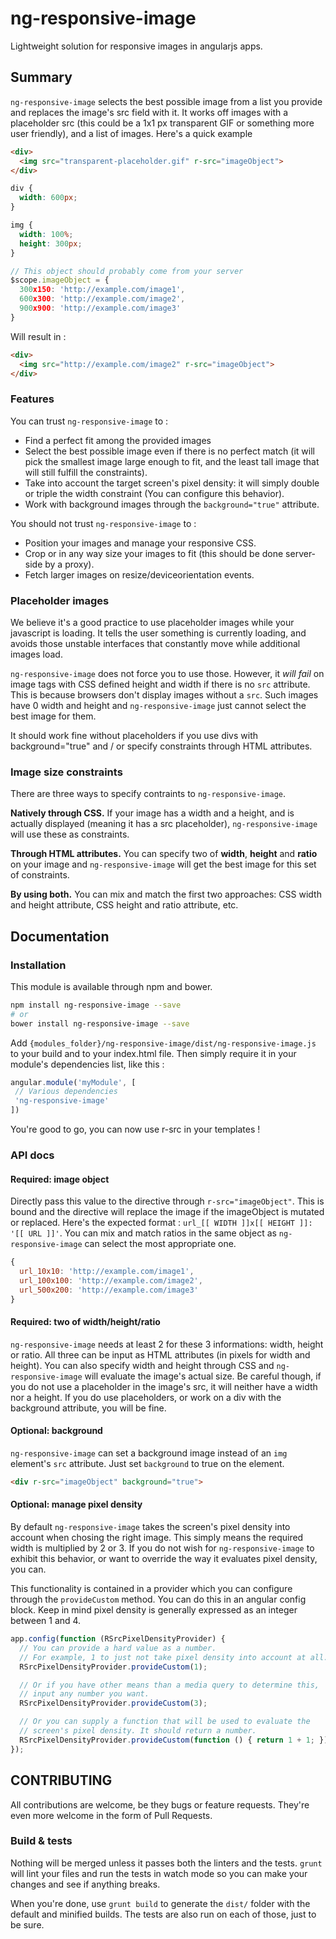 # ng-responsive-image

Lightweight solution for responsive images in angularjs apps.

## Summary

`ng-responsive-image` selects the best possible image from a list you provide and replaces the image's src field with it. It works off images with a placeholder src (this could be a 1x1 px transparent GIF or something more user friendly), and a list of images. Here's a quick example

```html
<div>
  <img src="transparent-placeholder.gif" r-src="imageObject">
</div>
```

```css
div {
  width: 600px;
}

img {
  width: 100%;
  height: 300px;
}
```

```javascript
// This object should probably come from your server
$scope.imageObject = {
  300x150: 'http://example.com/image1',
  600x300: 'http://example.com/image2',
  900x900: 'http://example.com/image3'
}
```

Will result in :

```html
<div>
  <img src="http://example.com/image2" r-src="imageObject">
</div>
```

### Features

You can trust `ng-responsive-image` to :

- Find a perfect fit among the provided images
- Select the best possible image even if there is no perfect match (it will pick the smallest image large enough to fit, and the least tall image that will still fulfill the constraints).
- Take into account the target screen's pixel density: it will simply double or triple the width constraint (You can configure this behavior).
- Work with background images through the `background="true"` attribute.

You should not trust `ng-responsive-image` to :

- Position your images and manage your responsive CSS.
- Crop or in any way size your images to fit (this should be done server-side by a proxy).
- Fetch larger images on resize/deviceorientation events.

### Placeholder images

We believe it's a good practice to use placeholder images while your javascript is loading. It tells the user something is currently loading, and avoids those unstable interfaces that constantly move while additional images load.

`ng-responsive-image` does not force you to use those. However, it _will fail_ on image tags with CSS defined height and width if there is no `src` attribute. This is because browsers don't display images without a `src`. Such images have 0 width and height and `ng-responsive-image` just cannot select the best image for them.

It should work fine without placeholders if you use divs with background="true" and / or specify constraints through HTML attributes.

### Image size constraints

There are three ways to specify contraints to `ng-responsive-image`.

__Natively through CSS.__ If your image has a width and a height, and is actually displayed (meaning it has a src placeholder), `ng-responsive-image` will use these as constraints.

__Through HTML attributes.__ You can specify two of __width__, __height__ and __ratio__ on your image and `ng-responsive-image` will get the best image for this set of constraints.

__By using both.__ You can mix and match the first two approaches: CSS width and height attribute, CSS height and ratio attribute, etc.

## Documentation

### Installation

This module is available through npm and bower.

```bash
npm install ng-responsive-image --save
# or
bower install ng-responsive-image --save
```

Add `{modules_folder}/ng-responsive-image/dist/ng-responsive-image.js` to your build and to your index.html file. Then simply require it in your module's dependencies list, like this :

```javascript
angular.module('myModule', [
 // Various dependencies
 'ng-responsive-image'
])
```

You're good to go, you can now use r-src in your templates !

### API docs

#### Required: image object

Directly pass this value to the directive through `r-src="imageObject"`. This is bound and the directive will replace the image if the imageObject is mutated or replaced. Here's the expected format : `url_[[ WIDTH ]]x[[ HEIGHT ]]: '[[ URL ]]'`. You can mix and match ratios in the same object as `ng-responsive-image` can select the most appropriate one.

```javascript
{
  url_10x10: 'http://example.com/image1',
  url_100x100: 'http://example.com/image2',
  url_500x200: 'http://example.com/image3'
}
```

#### Required: two of width/height/ratio

`ng-responsive-image` needs at least 2 for these 3 informations: width, height or ratio. All three can be input as HTML attributes (in pixels for width and height). You can also specify width and height through CSS and `ng-responsive-image` will evaluate the image's actual size. Be careful though, if you do not use a placeholder in the image's src, it will neither have a width nor a height. If you do use placeholders, or work on a div with the background attribute, you will be fine.

#### Optional: background

`ng-responsive-image` can set a background image instead of an `img` element's `src` attribute. Just set `background` to true on the element.

```html
<div r-src="imageObject" background="true">
```

#### Optional: manage pixel density

By default `ng-responsive-image` takes the screen's pixel density into account when chosing the right image. This simply means the required width is multiplied by 2 or 3. If you do not wish for `ng-responsive-image` to exhibit this behavior, or want to override the way it evaluates pixel density, you can.

This functionality is contained in a provider which you can configure through the `provideCustom` method. You can do this in an angular config block. Keep in mind pixel density is generally expressed as an integer between 1 and 4.

```javascript
app.config(function (RSrcPixelDensityProvider) {
  // You can provide a hard value as a number.
  // For example, 1 to just not take pixel density into account at all.
  RSrcPixelDensityProvider.provideCustom(1);

  // Or if you have other means than a media query to determine this,
  // input any number you want.
  RSrcPixelDensityProvider.provideCustom(3);

  // Or you can supply a function that will be used to evaluate the
  // screen's pixel density. It should return a number.
  RSrcPixelDensityProvider.provideCustom(function () { return 1 + 1; });
});
```

## CONTRIBUTING

All contributions are welcome, be they bugs or feature requests. They're even more welcome in the form of Pull Requests.

### Build & tests

Nothing will be merged unless it passes both the linters and the tests. `grunt` will lint your files and run the tests in watch mode so you can make your changes and see if anything breaks.

When you're done, use `grunt build` to generate the `dist/` folder with the default and minified builds. The tests are also run on each of those, just to be sure.